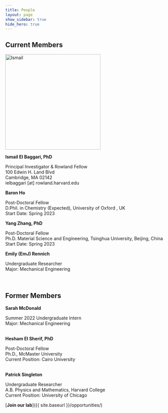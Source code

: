 ```yaml
---
title: People
layout: page
show_sidebar: true
hide_hero: true
---
```


<h2>Current Members</h2>
<img src="../img/Ismail.png" alt="Ismail" width="300"/>


**Ismail El Baggari, PhD**

Principal Investigator & Rowland Fellow<br/>
100 Edwin H. Land Blvd<br/>
Cambridge, MA 02142<br/>
ielbaggari [at] rowland.harvard.edu
<br/>

**Baron Ho**

Post-Doctoral Fellow<br/>
D.Phil. in Chemistry (Expected), University of Oxford , UK<br/>
Start Date: Spring 2023 
<br/>

**Yang Zhang, PhD**

Post-Doctoral Fellow<br/>
Ph.D. Material Science and Engineering, Tsinghua University, Beijing, China<br/>
Start Date: Spring 2023 
<br/>

**Emily (EmJ) Rennich**

Undergraduate Researcher<br/>
Major: Mechanical Engineering<br/>
<br/>
<br/>



<h2>Former Members</h2>

**Sarah McDonald**

Summer 2022 Undergraduate Intern<br/>
Major: Mechanical Engineering<br/>
<br/>

**Hesham El Sherif, PhD**

Post-Doctoral Fellow<br/>
Ph.D., McMaster University<br/>
Current Position: Cairo University<br/>
<br/>

**Patrick Singleton**

Undergraduate Researcher<br/>
A.B. Physics and Mathematics, Harvard College <br/>
Current Position: University of Chicago

[**Join our lab**]({{ site.baseurl }}/opportunities/)
